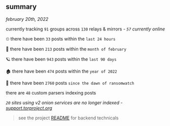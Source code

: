 
## summary
_february 20th, 2022_

currently tracking `91` groups across `130` relays & mirrors - _`57` currently online_

⏲ there have been `33` posts within the `last 24 hours`

🦈 there have been `213` posts within the `month of february`

🪐 there have been `943` posts within the `last 90 days`

🏚 there have been `474` posts within the `year of 2022`

🦕 there have been `2760` posts `since the dawn of ransomwatch`

there are `48` custom parsers indexing posts

_`20` sites using v2 onion services are no longer indexed - [support.torproject.org](https://support.torproject.org/onionservices/v2-deprecation/)_

> see the project [README](https://github.com/thetanz/ransomwatch#ransomwatch--) for backend technicals
